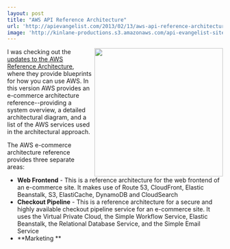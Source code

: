 ```yaml
---
layout: post
title: "AWS API Reference Architecture"
url: 'http://apievangelist.com/2013/02/13/aws-api-reference-architecture/'
image: 'http://kinlane-productions.s3.amazonaws.com/api-evangelist-site/blog/aws-ecommerce-reference-architecture.png'
---
```


<img class="c1" src="https://s3.amazonaws.com/kinlane-productions/api-evangelist/aws/aws-ecommerce-reference-architecture.png" alt="" width="300" align="right" />

I was checking out the [updates to the AWS Reference Architecture][1], where they provide blueprints for how you can use AWS. In this version AWS provides an e-commerce architecture reference--providing a system overview, a detailed architectural diagram, and a list of the AWS services used in the architectural approach.

The AWS e-commerce architecture reference provides three separate areas:

  * **Web Frontend** \- This is a reference architecture for the web frontend of an e-commerce site. It makes use of Route 53, CloudFront, Elastic Beanstalk, S3, ElastiCache, DynamoDB and CloudSearch
  * **Checkout Pipeline** \- This is a reference architecture for a secure and highly available checkout pipeline service for an e-commerce site. It uses the Virtual Private Cloud, the Simple Workflow Service, Elastic Beanstalk, the Relational Database Service, and the Simple Email Service
  * **Marketing **

   [1]: http://aws.typepad.com/aws/2013/02/three-new-aws-reference-architectures-for-e-commerce.html
